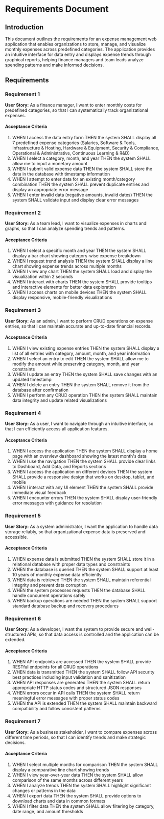 # Requirements Document

## Introduction

This document outlines the requirements for an expense management web application that enables organizations to store, manage, and visualize monthly expenses across predefined categories. The application provides an intuitive interface for data entry and displays expense trends through graphical reports, helping finance managers and team leads analyze spending patterns and make informed decisions.

## Requirements

### Requirement 1

**User Story:** As a finance manager, I want to enter monthly costs for predefined categories, so that I can systematically track organizational expenses.

#### Acceptance Criteria

1. WHEN I access the data entry form THEN the system SHALL display all 7 predefined expense categories (Salaries, Software & Tools, Infrastructure & Hosting, Hardware & Equipment, Security & Compliance, Operational & Administrative, Continuous Learning & R&D)
2. WHEN I select a category, month, and year THEN the system SHALL allow me to input a monetary amount
3. WHEN I submit valid expense data THEN the system SHALL store the data in the database with timestamp information
4. WHEN I attempt to enter data for an existing month/category combination THEN the system SHALL prevent duplicate entries and display an appropriate error message
5. WHEN I enter invalid data (negative amounts, invalid dates) THEN the system SHALL validate input and display clear error messages

### Requirement 2

**User Story:** As a team lead, I want to visualize expenses in charts and graphs, so that I can analyze spending trends and patterns.

#### Acceptance Criteria

1. WHEN I select a specific month and year THEN the system SHALL display a bar chart showing category-wise expense breakdown
2. WHEN I request trend analysis THEN the system SHALL display a line chart showing expense trends across multiple months
3. WHEN I view any chart THEN the system SHALL load and display the visualization within 2 seconds
4. WHEN I interact with charts THEN the system SHALL provide tooltips and interactive elements for better data exploration
5. WHEN I access charts on mobile devices THEN the system SHALL display responsive, mobile-friendly visualizations

### Requirement 3

**User Story:** As an admin, I want to perform CRUD operations on expense entries, so that I can maintain accurate and up-to-date financial records.

#### Acceptance Criteria

1. WHEN I view existing expense entries THEN the system SHALL display a list of all entries with category, amount, month, and year information
2. WHEN I select an entry to edit THEN the system SHALL allow me to modify the amount while preserving category, month, and year constraints
3. WHEN I update an entry THEN the system SHALL save changes with an updated timestamp
4. WHEN I delete an entry THEN the system SHALL remove it from the database after confirmation
5. WHEN I perform any CRUD operation THEN the system SHALL maintain data integrity and update related visualizations

### Requirement 4

**User Story:** As a user, I want to navigate through an intuitive interface, so that I can efficiently access all application features.

#### Acceptance Criteria

1. WHEN I access the application THEN the system SHALL display a home page with an overview dashboard showing the latest month's data
2. WHEN I use the navigation THEN the system SHALL provide clear links to Dashboard, Add Data, and Reports sections
3. WHEN I access the application on different devices THEN the system SHALL provide a responsive design that works on desktop, tablet, and mobile
4. WHEN I interact with any UI element THEN the system SHALL provide immediate visual feedback
5. WHEN I encounter errors THEN the system SHALL display user-friendly error messages with guidance for resolution

### Requirement 5

**User Story:** As a system administrator, I want the application to handle data storage reliably, so that organizational expense data is preserved and accessible.

#### Acceptance Criteria

1. WHEN expense data is submitted THEN the system SHALL store it in a relational database with proper data types and constraints
2. WHEN the database is queried THEN the system SHALL support at least 10 years of monthly expense data efficiently
3. WHEN data is retrieved THEN the system SHALL maintain referential integrity and prevent data corruption
4. WHEN the system processes requests THEN the database SHALL handle concurrent operations safely
5. WHEN backup operations are needed THEN the system SHALL support standard database backup and recovery procedures

### Requirement 6

**User Story:** As a developer, I want the system to provide secure and well-structured APIs, so that data access is controlled and the application can be extended.

#### Acceptance Criteria

1. WHEN API endpoints are accessed THEN the system SHALL provide RESTful endpoints for all CRUD operations
2. WHEN data is transmitted THEN the system SHALL follow API security best practices including input validation and sanitization
3. WHEN API responses are generated THEN the system SHALL return appropriate HTTP status codes and structured JSON responses
4. WHEN errors occur in API calls THEN the system SHALL return meaningful error messages with proper status codes
5. WHEN the API is extended THEN the system SHALL maintain backward compatibility and follow consistent patterns

### Requirement 7

**User Story:** As a business stakeholder, I want to compare expenses across different time periods, so that I can identify trends and make strategic decisions.

#### Acceptance Criteria

1. WHEN I select multiple months for comparison THEN the system SHALL display a comparative line chart showing trends
2. WHEN I view year-over-year data THEN the system SHALL allow comparison of the same months across different years
3. WHEN I analyze trends THEN the system SHALL highlight significant changes or patterns in the data
4. WHEN I export data THEN the system SHALL provide options to download charts and data in common formats
5. WHEN I filter data THEN the system SHALL allow filtering by category, date range, and amount thresholds